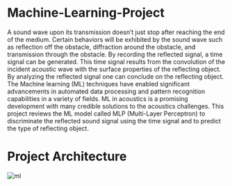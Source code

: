 # Machine-Learning-Project
A sound wave upon its transmission doesn’t just  stop after reaching the end of the medium. Certain behaviors will be exhibited by the sound wave such as reflection off the 
obstacle, diffraction around the obstacle, and transmission through the obstacle. By recording the reflected signal, a time signal can be generated. This time signal results from the convolution of the incident acoustic wave with the surface properties of the reflecting object. By analyzing the reflected signal one can conclude on the reflecting object. The Machine learning (ML) techniques have enabled significant advancements in automated data processing and pattern recognition capabilities in a variety of fields. ML in acoustics is a promising development with many credible solutions to the acoustics challenges. This project reviews the ML model called MLP (Multi-Layer Perceptron) to discriminate the reflected sound signal using the time signal and to predict the type of reflecting object. 

# Project Architecture

![ml](https://user-images.githubusercontent.com/84661500/120301528-3d739000-c2cd-11eb-8b6d-56bc399d5714.jpg)



